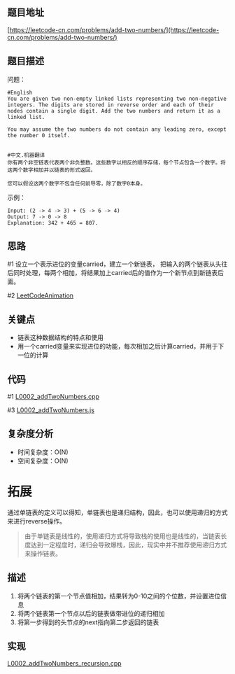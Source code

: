 <!--
 * @Date        : 2020-05-03 21:18:46
 * @LastEditors : anlzou
 * @Github      : https://github.com/anlzou
 * @LastEditTime: 2020-05-16 11:56:33
 * @FilePath    : \algorithm\problems\L0002_addTwoNumbers.md
 * @Describe    : 
 -->
## 题目地址

[https://leetcode-cn.com/problems/add-two-numbers/](https://leetcode-cn.com/problems/add-two-numbers/)

## 题目描述

问题：
```
#English
You are given two non-empty linked lists representing two non-negative integers. The digits are stored in reverse order and each of their nodes contain a single digit. Add the two numbers and return it as a linked list.

You may assume the two numbers do not contain any leading zero, except the number 0 itself.


#中文.机器翻译
你有两个非空链表代表两个非负整数。这些数字以相反的顺序存储，每个节点包含一个数字。将这两个数字相加并以链表的形式返回。

您可以假设这两个数字不包含任何前导零，除了数字0本身。
```
示例：
```
Input: (2 -> 4 -> 3) + (5 -> 6 -> 4)
Output: 7 -> 0 -> 8
Explanation: 342 + 465 = 807.
```

## 思路
#1
设立一个表示进位的变量carried，建立一个新链表， 把输入的两个链表从头往后同时处理，每两个相加，将结果加上carried后的值作为一个新节点到新链表后面。

#2
[LeetCodeAnimation](https://github.com/MisterBooo/LeetCodeAnimation/blob/master/notes/LeetCode%E7%AC%AC2%E5%8F%B7%E9%97%AE%E9%A2%98%EF%BC%9A%E4%B8%A4%E6%95%B0%E7%9B%B8%E5%8A%A0.md)

## 关键点
- 链表这种数据结构的特点和使用
- 用一个carried变量来实现进位的功能，每次相加之后计算carried，并用于下一位的计算

## 代码
#1 [L0002_addTwoNumbers.cpp](../code/L0002_addTwoNumbers.cpp)

#3 [L0002_addTwoNumbers.js](../code/L0002_addTwoNumbers.js)

## 复杂度分析

- 时间复杂度：O(N)
- 空间复杂度：O(N)

# 拓展
通过单链表的定义可以得知，单链表也是递归结构，因此，也可以使用递归的方式来进行reverse操作。
> 由于单链表是线性的，使用递归方式将导致栈的使用也是线性的，当链表长度达到一定程度时，递归会导致爆栈，因此，现实中并不推荐使用递归方式来操作链表。
## 描述
1. 将两个链表的第一个节点值相加，结果转为0-10之间的个位数，并设置进位信息
2. 将两个链表第一个节点以后的链表做带进位的递归相加
3. 将第一步得到的头节点的next指向第二步返回的链表
## 实现
[L0002_addTwoNumbers_recursion.cpp](../code/L0002_addTwoNumbers_recursion.cpp)